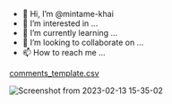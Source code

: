 - 👋 Hi, I’m @mintame-khai
- 👀 I’m interested in ...
- 🌱 I’m currently learning ...
- 💞️ I’m looking to collaborate on ...
- 📫 How to reach me ...

<!---
mintame-khai/mintame-khai is a ✨ special ✨ repository because its `README.md` (this file) appears on your GitHub profile.
You can click the Preview link to take a look at your changes.
--->



[comments_template.csv](https://github.com/mintame-khai/mintame-khai/files/10431193/comments_template.csv)


![Screenshot from 2023-02-13 15-35-02](https://user-images.githubusercontent.com/114974081/218409633-0435c815-2ca7-44d4-8727-89908e3fb0f9.png)
